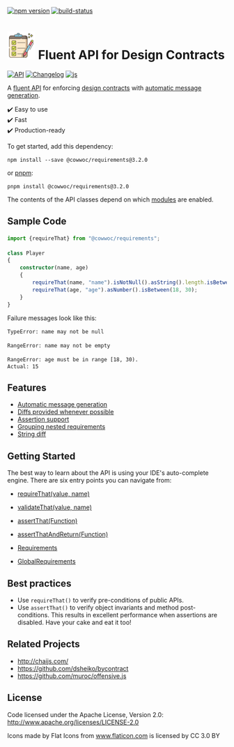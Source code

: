 [![npm version](https://badge.fury.io/js/%40cowwoc%2Frequirements.svg)](https://badge.fury.io/js/%40cowwoc%2Frequirements)
[![build-status](https://github.com/cowwoc/requirements.js/workflows/Build/badge.svg)](https://github.com/cowwoc/requirements.js/actions?query=workflow%3ABuild)

# <img src="https://raw.githubusercontent.com/cowwoc/requirements.js/release-3.2.0/wiki/checklist.svg?sanitize=true" width=64 height=64 alt="checklist"> Fluent API for Design Contracts

[![API](https://img.shields.io/badge/api_docs-5B45D5.svg)](https://cowwoc.github.io/requirements.js/3.2.0/docs/api/)
[![Changelog](https://img.shields.io/badge/changelog-A345D5.svg)](wiki/Changelog.md)
[![js](https://img.shields.io/badge/other%20languages-java-457FD5.svg)](../../../requirements.java)

A [fluent API](https://en.wikipedia.org/wiki/Fluent_interface) for enforcing
[design contracts](https://en.wikipedia.org/wiki/Design_by_contract) with [automatic message generation](#usage).

✔️ Easy to use  
✔️ Fast  
✔️ Production-ready

To get started, add this dependency:

```shell
npm install --save @cowwoc/requirements@3.2.0
```

or [pnpm](https://pnpm.io/):

```shell
pnpm install @cowwoc/requirements@3.2.0
```

The contents of the API classes depend on which [modules](wiki/Supported_Libraries.md) are enabled.

## Sample Code

```typescript
import {requireThat} from "@cowwoc/requirements";

class Player
{
	constructor(name, age)
	{
		requireThat(name, "name").isNotNull().asString().length.isBetween(1, 30);
		requireThat(age, "age").asNumber().isBetween(18, 30);
	}
}
```

Failure messages look like this:

```text
TypeError: name may not be null

RangeError: name may not be empty

RangeError: age must be in range [18, 30).
Actual: 15
```

## Features

* [Automatic message generation](wiki/Features.md#automatic-message-generation)
* [Diffs provided whenever possible](wiki/Features.md#diffs-provided-whenever-possible)
* [Assertion support](wiki/Features.md#assertion-support)
* [Grouping nested requirements](wiki/Features.md#grouping-nested-requirements)
* [String diff](wiki/Features.md#string-diff)

## Getting Started

The best way to learn about the API is using your IDE's auto-complete engine.
There are six entry points you can navigate from:

* [requireThat(value, name)](https://cowwoc.github.io/requirements.js/3.2.0/docs/api/module-DefaultRequirements.html#~requireThat)
* [validateThat(value, name)](https://cowwoc.github.io/requirements.js/3.2.0/docs/api/module-DefaultRequirements.html#~validateThat)
* [assertThat(Function)](https://cowwoc.github.io/requirements.js/3.2.0/docs/api/module-DefaultRequirements.html#~assertThat)
* [assertThatAndReturn(Function)](https://cowwoc.github.io/requirements.js/3.2.0/docs/api/module-DefaultRequirements.html#~assertThatAndReturn)

* [Requirements](https://cowwoc.github.io/requirements.js/3.2.0/docs/api/module-Requirements-Requirements.html)
* [GlobalRequirements](https://cowwoc.github.io/requirements.js/3.2.0/docs/api/module-GlobalRequirements-GlobalRequirements.html)

## Best practices

* Use `requireThat()` to verify pre-conditions of public APIs.
* Use `assertThat()` to verify object invariants and method post-conditions.
  This results in excellent performance when assertions are disabled.
  Have your cake and eat it too!

## Related Projects

* http://chaijs.com/
* https://github.com/dsheiko/bycontract
* https://github.com/muroc/offensive.js

## License

Code licensed under the Apache License, Version 2.0: http://www.apache.org/licenses/LICENSE-2.0

Icons made by Flat Icons from www.flaticon.com is licensed by CC 3.0 BY